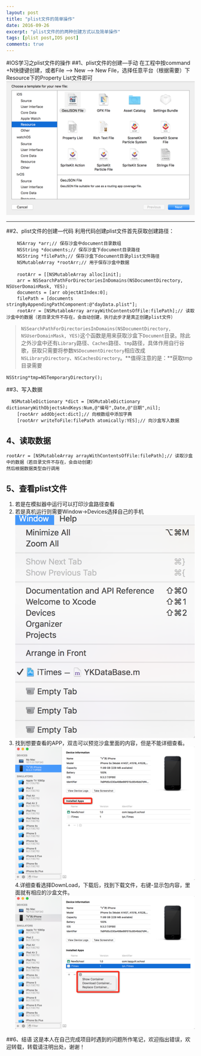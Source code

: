 ```yaml
---
layout: post
title: "plist文件的简单操作"
date: 2016-09-26
excerpt: "plist文件的的两种创建方式以及简单操作"
tags: [plist post,IOS post]
comments: true
---
```


#IOS学习之plist文件的操作
##1、plist文件的创建—手动
在工程中按command +N快捷键创建，或者File —> New —> New File，选择任意平台（根据需要）下Resource下的Property List文件即可
![](../assets/img/2016-06-30-plist文件的简单操作/QQ20160630-0@2x.png)


---

##2、plist文件的创建—代码
利用代码创建plist文件首先获取创建路径：

```objc
    NSArray *arr;// 保存沙盒中document目录数组
    NSString *documents;// 保存沙盒下document目录路径
    NSString *filePath;// 保存沙盒下document目录plist文件路径
    NSMutableArray *rootArr;// 用于保存沙盒中数据
    
    rootArr = [[NSMutableArray alloc]init];
    arr = NSSearchPathForDirectoriesInDomains(NSDocumentDirectory, NSUserDomainMask, YES);
    documents = [arr objectAtIndex:0];
    filePath = [documents stringByAppendingPathComponent:@"dayData.plist"];
    rootArr = [NSMutableArray arrayWithContentsOfFile:filePath];// 读取沙盒中的数据（若目录文件不存在，会自动创建，执行此步才是真正创建plist文件）
```
> ```NSSearchPathForDirectoriesInDomains(NSDocumentDirectory, NSUserDomainMask, YES)```这个函数是用来获取沙盒下```Document```目录。除此之外沙盒中还有```Library```路径、```Caches```路径、```tmp```路径，具体作用自行谷歌，获取只需要将参数```NSDocumentDirectory```相应改成```NSLibraryDirectory```、```NSCachesDirectory```。**值得注意的是：**获取tmp目录需要
```objc
NSString*tmp=NSTemporaryDirectory();
```


##3、写入数据
```objc
  NSMutableDictionary *dict = [NSMutableDictionary dictionaryWithObjectsAndKeys:Num,@"编号",Date,@"日期",nil];
    [rootArr addObject:dict];// 向根数组中添加字典
    [rootArr writeToFile:filePath atomically:YES];// 向沙盒写入数据
```

## 4、读取数据
```objc
rootArr = [NSMutableArray arrayWithContentsOfFile:filePath];// 读取沙盒中的数据（若目录文件不存在，会自动创建）
然后根据数据类型自行调用
```
## 5、查看plist文件

1. 若是在模拟器中运行可以打印沙盒路径查看
2. 若是真机运行则需要Window→Devices选择自己的手机
![](../assets/img/2016-06-30-plist文件的简单操作/QQ20160630-1@2x.png)
3. 找到想要查看的APP，双击可以预览沙盒里面的内容，但是不能详细查看。![](../assets/img/2016-06-30-plist文件的简单操作/QQ20160630-2@2x.png)
4.详细查看选择DownLoad，下载后，找到下载文件，右键-显示包内容，里面就有相应的沙盒文件。
![](../assets/img/2016-06-30-plist文件的简单操作/QQ20160630-3@2x.png)

##6、结语
这是本人在自己完成项目时遇到的问题所作笔记，欢迎指出错误，欢迎转载，转载请注明出处，谢谢！








